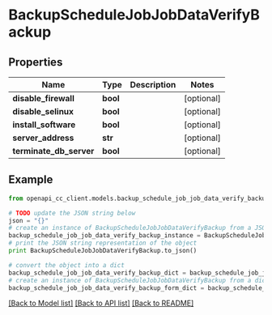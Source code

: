 # BackupScheduleJobJobDataVerifyBackup


## Properties
Name | Type | Description | Notes
------------ | ------------- | ------------- | -------------
**disable_firewall** | **bool** |  | [optional] 
**disable_selinux** | **bool** |  | [optional] 
**install_software** | **bool** |  | [optional] 
**server_address** | **str** |  | [optional] 
**terminate_db_server** | **bool** |  | [optional] 

## Example

```python
from openapi_cc_client.models.backup_schedule_job_job_data_verify_backup import BackupScheduleJobJobDataVerifyBackup

# TODO update the JSON string below
json = "{}"
# create an instance of BackupScheduleJobJobDataVerifyBackup from a JSON string
backup_schedule_job_job_data_verify_backup_instance = BackupScheduleJobJobDataVerifyBackup.from_json(json)
# print the JSON string representation of the object
print BackupScheduleJobJobDataVerifyBackup.to_json()

# convert the object into a dict
backup_schedule_job_job_data_verify_backup_dict = backup_schedule_job_job_data_verify_backup_instance.to_dict()
# create an instance of BackupScheduleJobJobDataVerifyBackup from a dict
backup_schedule_job_job_data_verify_backup_form_dict = backup_schedule_job_job_data_verify_backup.from_dict(backup_schedule_job_job_data_verify_backup_dict)
```
[[Back to Model list]](../README.md#documentation-for-models) [[Back to API list]](../README.md#documentation-for-api-endpoints) [[Back to README]](../README.md)


